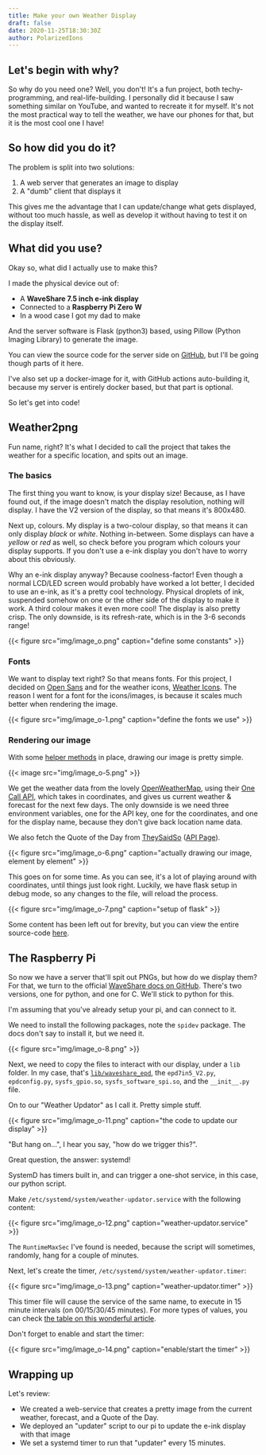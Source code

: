```yaml
---
title: Make your own Weather Display
draft: false
date: 2020-11-25T18:30:30Z
author: PolarizedIons
---
```


## Let's begin with why?

So why do you need one? Well, you don't! It's a fun project, both techy-programming, and real-life-building. I personally did it because I saw something similar on YouTube, and wanted to recreate it for myself. It's not the most practical way to tell the weather, we have our phones for that, but it is the most cool one I have!

## So how did you do it?

The problem is split into two solutions:

1. A web server that generates an image to display
2. A "dumb" client that displays it

This gives me the advantage that I can update/change what gets displayed, without too much hassle, as well as develop it without having to test it on the display itself.

## What did you use?

Okay so, what did I actually use to make this?

I made the physical device out of:

* A **WaveShare 7.5 inch e-ink display**
* Connected to a **Raspberry Pi Zero W**
* In a wood case I got my dad to make

And the server software is Flask (python3) based, using Pillow (Python Imaging Library) to generate the image.

You can view the source code for the server side on [GitHub](https://github.com/PolarizedIons/weather2png), but I'll be going though parts of it here.

I've also set up a docker-image for it, with GitHub actions auto-building it, because my server is entirely docker based, but that part is optional.


So let's get into code!

## Weather2png

Fun name, right? It's what I decided to call the project that takes the weather for a specific location, and spits out an image.

### The basics

The first thing you want to know, is your display size! Because, as I have found out, if the image doesn't match the display resolution, nothing will display. I have the V2 version of the display, so that means it's 800x480.

Next up, colours. My display is a two-colour display, so that means it can only display _black_ or _white_. Nothing in-between. Some displays can have a _yellow_ or _red_ as well, so check before you program which colours your display supports. If you don't use a e-ink display you don't have to worry about this obviously.

Why an e-ink display anyway? Because coolness-factor! Even though a normal LCD/LED screen would probably have worked a lot better, I decided to use an e-ink, as it's a pretty cool technology. Physical droplets of ink, suspended somehow on one or the other side of the display to make it work. A third colour makes it even more cool! The display is also pretty crisp. The only downside, is its refresh-rate, which is in the 3-6 seconds range!

{{< figure src="img/image_o.png" caption="define some constants" >}}

### Fonts

We want to display text right? So that means fonts. For this project, I decided on [Open Sans](https://fonts.google.com/specimen/Open+Sans) and for the weather icons, [Weather Icons](https://github.com/erikflowers/weather-icons). The reason I went for a font for the icons/images, is because it scales much better when rendering the image.

{{< figure src="img/image_o-1.png" caption="define the fonts we use" >}}

### Rendering our image

With some [helper methods](https://github.com/PolarizedIons/weather2png/blob/main/app/main.py#L64-L136) in place, drawing our image is pretty simple.

{{< image src="img/image_o-5.png" >}}

We get the weather data from the lovely [OpenWeatherMap](https://openweathermap.org/), using their [One Call API](https://openweathermap.org/api/one-call-api), which takes in coordinates, and gives us current weather & forecast for the next few days. The only downside is we need three environment variables, one for the API key, one for the coordinates, and one for the display name, because they don't give back location name data.

We also fetch the Quote of the Day from [TheySaidSo](https://theysaidso.com/api/) ([API Page](https://quotes.rest/)).

{{< figure src="img/image_o-6.png" caption="actually drawing our image, element by element" >}}

This goes on for some time. As you can see, it's a lot of playing around with coordinates, until things just look right. Luckily, we have flask setup in debug mode, so any changes to the file, will reload the process.

{{< figure src="img/image_o-7.png" caption="setup of flask" >}}

Some content has been left out for brevity, but you can view the entire source-code [here](https://github.com/PolarizedIons/weather2png/blob/main/app/main.py).

## The Raspberry Pi

So now we have a server that'll spit out PNGs, but how do we display them? For that, we turn to the official [WaveShare docs on GitHub](https://github.com/waveshare/e-Paper/tree/master/RaspberryPi%26JetsonNano/python). There's two versions, one for python, and one for C. We'll stick to python for this.

I'm assuming that you've already setup your pi, and can connect to it.

We need to install the following packages, note the `spidev` package. The docs don't say to install it, but we need it.

{{< figure src="img/image_o-8.png" >}}

Next, we need to copy the files to interact with our display, under a `lib` folder. In my case, that's [`lib/waveshare_epd`](https://github.com/waveshare/e-Paper/tree/master/RaspberryPi%26JetsonNano/python/lib/waveshare_epd), the `epd7in5_V2.py`, `epdconfig.py`, `sysfs_gpio.so`, `sysfs_software_spi.so`, and the `__init__.py` file.

On to our "Weather Updator" as I call it. Pretty simple stuff.

{{< figure src="img/image_o-11.png" caption="the code to update our display" >}}

"But hang on...", I hear you say, "how do we trigger this?".

Great question, the answer: systemd!

SystemD has timers built in, and can trigger a one-shot service, in this case, our python script.

Make `/etc/systemd/system/weather-updator.service` with the following content:

{{< figure src="img/image_o-12.png" caption="weather-updator.service" >}}

The `RuntimeMaxSec` I've found is needed, because the script will sometimes, randomly, hang for a couple of minutes.

Next, let's create the timer, `/etc/systemd/system/weather-updator.timer`:

{{< figure src="img/image_o-13.png" caption="weather-updator.timer" >}}

This timer file will cause the service of the same name, to execute in 15 minute intervals (on 00/15/30/45 minutes). For more types of values, you can check [the table on this wonderful article](https://opensource.com/article/20/7/systemd-timers#calendar-event-specifications).

Don't forget to enable and start the timer:

{{< figure src="img/image_o-14.png" caption="enable/start the timer" >}}

## Wrapping up

Let's review:

* We created a web-service that creates a pretty image from the current weather, forecast, and a Quote of the Day.
* We deployed an "updater" script to our pi to update the e-ink display with that image
* We set a systemd timer to run that "updater" every 15 minutes.
